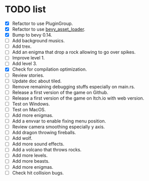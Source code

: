 # TODO list

- [x] Refactor to use PluginGroup.
- [x] Refactor to use [bevy_asset_loader](https://github.com/NiklasEi/bevy_asset_loader).
- [x] Bump to bevy 0.14.
- [ ] Add background musics.
- [ ] Add trex.
- [ ] Add an enigma that drop a rock allowing to go over spikes.
- [ ] Improve level 1.
- [ ] Add level 3.
- [x] Check for compilation optimization.
- [ ] Review stories.
- [ ] Update doc about tiled.
- [ ] Remove remaining debugging stuffs especially on main.rs.
- [ ] Release a first version of the game on Github.
- [ ] Release a first version of the game on Itch.io with web version.
- [ ] Test on Windows.
- [ ] Test on MacOS.
- [ ] Add more enigmas.
- [ ] Add a envvar to enable fixing menu position.
- [ ] Review camera smoothing especially y axis.
- [ ] Add dragon throwing fireballs.
- [ ] Add wolf.
- [ ] Add more sound effects.
- [ ] Add a volcano that throws rocks.
- [ ] Add more levels.
- [ ] Add more beasts.
- [ ] Add more enigmas.
- [ ] Check hit collision bugs.
